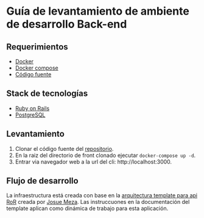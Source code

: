 # Guía de levantamiento de ambiente de desarrollo Back-end

## Requerimientos

- [Docker](https://www.docker.com/)
- [Docker compose](https://docs.docker.com/compose/)
- [Código fuente](https://github.com/pullpito/pullpito-backend)

## Stack de tecnologías

- [Ruby on Rails](https://rubyonrails.org/)
- [PostgreSQL](https://www.postgresql.org/)

## Levantamiento

1. Clonar el código fuente del [repositorio](https://github.com/pullpito/pullpito-backend).
1. En la raiz del directorio de front clonado ejecutar `docker-compose up -d`.
1. Entrar via navegador web a la url del cli: http://localhost:3000.

## Flujo de desarrollo

La infraestructura está creada con base en la [arquitectura template para api RoR](https://github.com/josuemeza/ror-api-template) creada por [Josue Meza](https://github.com/josuemeza). Las instruccuones en la documentación del template aplican como dinámica de trabajo para esta aplicación.
